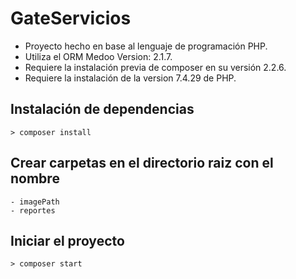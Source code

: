# GateServicios
- Proyecto hecho en base al lenguaje de programación PHP.
- Utiliza el ORM Medoo Version: 2.1.7.
- Requiere la instalación previa de composer en su versión 2.2.6.
- Requiere la instalación de la version 7.4.29 de PHP.
## Instalación de dependencias 

```
> composer install
```
## Crear carpetas en el directorio raiz con el nombre

```
- imagePath
- reportes
```
## Iniciar el proyecto 

```
> composer start
```

